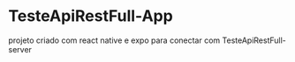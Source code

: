 # TesteApiRestFull-App
projeto criado com react native e expo para conectar com TesteApiRestFull-server
